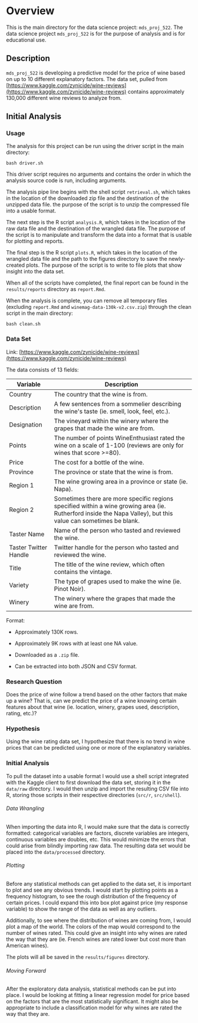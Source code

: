 # Overview

This is the main directory for the data science project: `mds_proj_522`.
The data science project `mds_proj_522` is for the purpose of analysis and
is for educational use.

## Description

`mds_proj_522` is developing a predictive model for the price of wine based on up to 10 different explanatory factors. The data set, pulled from [https://www.kaggle.com/zynicide/wine-reviews](https://www.kaggle.com/zynicide/wine-reviews) contains approximately 130,000 different wine reviews to analyze from.

## Initial Analysis

### Usage

The analysis for this project can be run using the driver script in the main directory:

```
bash driver.sh
```

This driver script requires no arguments and contains the order in which the analysis source code is run, including arguments.

The analysis pipe line begins with the shell script `retrieval.sh`, which takes
in the location of the downloaded zip file and the destination of the unzipped data file. the purpose of the script is to unzip the compressed file into a usable format.

The next step is the R script `analysis.R`, which takes in the location of the raw data file and the destination of the wrangled data file. The purpose of the script is to manipulate and transform the data into a format that is usable for plotting and reports.

The final step is the R script `plots.R`, which takes in the location of the wrangled data file and the path to the figures directory to save the newly-created plots. The purpose of the script is to write to file plots that show insight into the data set.

When all of the scripts have completed, the final report can be found in the `results/reports` directory as `report.Rmd`.

When the analysis is complete, you can remove all temporary files (excluding `report.Rmd` and `winemag-data-130k-v2.csv.zip`) through the clean script in the main directory:

```
bash clean.sh
```

### Data Set

Link: [https://www.kaggle.com/zynicide/wine-reviews](https://www.kaggle.com/zynicide/wine-reviews)

The data consists of 13 fields:

| Variable | Description |
| ------------------ | ------------------------------------ |
| Country | The country that the wine is from. |
| Description | A few sentences from a sommelier describing the wine's taste (ie. smell, look, feel, etc.). |
| Designation | The vineyard within the winery where the grapes that made the wine are from. |
| Points | The number of points WineEnthusiast rated the wine on a scale of 1-100 (reviews are only for wines that score >=80). |
| Price | The cost for a bottle of the wine. |
| Province | The province or state that the wine is from. |
| Region 1 | The wine growing area in a province or state (ie. Napa). |
| Region 2 | Sometimes there are more specific regions specified within a wine growing area (ie. Rutherford inside the Napa Valley), but this value can sometimes be blank. |
| Taster Name | Name of the person who tasted and reviewed the wine. |
| Taster Twitter Handle | Twitter handle for the person who tasted and reviewed the wine. |
| Title | The title of the wine review, which often contains the vintage. |
| Variety | The type of grapes used to make the wine (ie. Pinot Noir). |
| Winery | The winery where the grapes that made the wine are from. |


Format:

* Approximately 130K rows.

* Approximately 9K rows with at least one NA value.

* Downloaded as a `.zip` file.

* Can be extracted into both JSON and CSV format.


### Research Question

Does the price of wine follow a trend based on the other factors that make up a wine? That is, can we predict the price of a wine knowing certain features about that wine (ie. location, winery, grapes used, description, rating, etc.)?

### Hypothesis

Using the wine rating data set, I hypothesize that there is no trend in wine prices that can be predicted using one or more of the explanatory variables.

### Initial Analysis

To pull the dataset into a usable format I would use a shell script integrated with the Kaggle client to first download the data set, storing it in the `data/raw` directory. I would then unzip and import the resulting CSV file into R, storing those scripts in their respective directories (`src/r`, `src/shell`).

###### Data Wrangling

When importing the data into R, I would make sure that the data is correctly
formatted: categorical variables are factors, discrete variables are integers,
continuous variables are doubles, etc. This would minimize the errors that could
arise from blindly importing raw data. The resulting data set would be placed
into the `data/processed` directory.

###### Plotting

Before any statistical methods can get applied to the data set, it is important
to plot and see any obvious trends. I would start by plotting points as a
frequency histogram, to see the rough distribution of the frequency of certain
prices. I could expand this into box plot against price (my response variable)
to show the range of the data as well as any outliers.

Additionally, to see where the distribution of wines are coming from, I would
plot a map of the world. The colors of the map would correspond to the number of
wines rated. This could give an insight into why wines are rated the way that
they are (ie. French wines are rated lower but cost more than American wines).

The plots will all be saved in the `results/figures` directory.

###### Moving Forward

After the exploratory data analysis, statistical methods can be put into place.
I would be looking at fitting a linear regression model for price based on the
factors that are the most statistically significant. It might also be
appropriate to include a classification model for why wines are rated the way
that they are.
